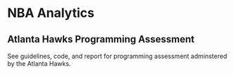 # NBA Analytics## Atlanta Hawks Programming AssessmentSee guidelines, code, and report for programming assessment adminstered by the Atlanta Hawks.